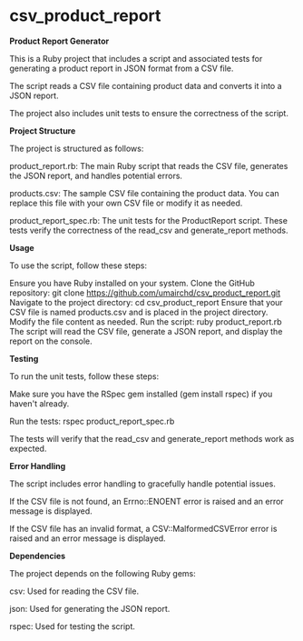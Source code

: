 # csv_product_report

**Product Report Generator**


This is a Ruby project that includes a script and associated tests for generating a product report in JSON format from a CSV file.

The script reads a CSV file containing product data and converts it into a JSON report. 

The project also includes unit tests to ensure the correctness of the script.

**Project Structure**

The project is structured as follows:

product_report.rb: The main Ruby script that reads the CSV file, generates the JSON report, and handles potential errors.

products.csv: The sample CSV file containing the product data. You can replace this file with your own CSV file or modify it as needed.

product_report_spec.rb: The unit tests for the ProductReport script. These tests verify the correctness of the read_csv and generate_report methods.

**Usage**

To use the script, follow these steps:

Ensure you have Ruby installed on your system.
Clone the GitHub repository: git clone https://github.com/umairchd/csv_product_report.git
Navigate to the project directory: cd csv_product_report
Ensure that your CSV file is named products.csv and is placed in the project directory. Modify the file content as needed.
Run the script: ruby product_report.rb
The script will read the CSV file, generate a JSON report, and display the report on the console.

**Testing**

To run the unit tests, follow these steps:


Make sure you have the RSpec gem installed (gem install rspec) if you haven't already.

Run the tests: rspec product_report_spec.rb

The tests will verify that the read_csv and generate_report methods work as expected.


**Error Handling**


The script includes error handling to gracefully handle potential issues. 

If the CSV file is not found, an Errno::ENOENT error is raised and an error message is displayed. 

If the CSV file has an invalid format, a CSV::MalformedCSVError error is raised and an error message is displayed.


**Dependencies**


The project depends on the following Ruby gems:

csv: Used for reading the CSV file.

json: Used for generating the JSON report.

rspec: Used for testing the script.
